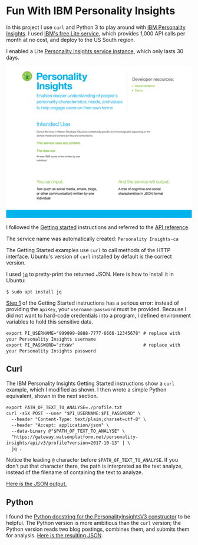 # Fun With IBM Personality Insights

In this project I use `curl` and Python 3 to play around with [IBM Personality Insights](https://console.bluemix.net/docs/services/personality-insights).
I used [IBM's free Lite service](https://console.bluemix.net/catalog/services/personality-insights),
which provides 1,000 API calls per month at no cost, and deploy to the US South region.

I enabled a Lite
[Personality Insights service instance](https://console.bluemix.net/catalog/services/personality-insights),
which only lasts 30 days.

![IBM Personality Insights description](personality_insights.png)

I followed the [Getting started](9https://console.bluemix.net/docs/services/personality-insights/getting-started.html#getting-started-tutorial)
instructions and referred to the
[API reference](https://www.ibm.com/watson/developercloud/personality-insights/api/).

The service name was automatically created: `Personality Insights-ca`

The Getting Started examples use `curl` to call methods of the HTTP interface.
Ubuntu's version of `curl` installed by default is the correct version.

I used <a href="https://stedolan.github.io/jq/"><code>jq</code></a> to pretty-print the returned JSON.
Here is how to install it in Ubuntu:

```
$ sudo apt install jq
```

[Step 1](https://console.bluemix.net/docs/services/personality-insights/getting-started.html#gettingStarted)
of the Getting Started instructions has a serious error: instead of providing the `apiKey`,
your `username:password` must be provided.
Because I did not want to hard-code credentials into a program, I defined environment variables to hold this sensitive data.

```
export PI_USERNAME="999999-8888-7777-6666-12345678" # replace with your Personality Insights username
export PI_PASSWORD="zYxWv"                          # replace with your Personality Insights password
```

## Curl
The IBM Personality Insights Getting Started instructions show a `curl` example, which I modified as shown.
I then wrote a simple Python equivalent, shown in the next section.

```
export PATH_OF_TEXT_TO_ANALYSE=./profile.txt
curl -sSX POST --user "$PI_USERNAME:$PI_PASSWORD" \
  --header "Content-Type: text/plain;charset=utf-8" \
  --header "Accept: application/json" \
  --data-binary @"$PATH_OF_TEXT_TO_ANALYSE" \
  "https://gateway.watsonplatform.net/personality-insights/api/v3/profile?version=2017-10-13" | \
  jq .
```

Notice the leading `@` character before `$PATH_OF_TEXT_TO_ANALYSE`.
If you don't put that character there, the path is interpreted as the text analyze, instead of the filename of containing the text to analyze.

[Here is the JSON output.](example1a.json)

## Python

I found the 
[Python docstring for the PersonalityInsightsV3 constructor](https://github.com/watson-developer-cloud/python-sdk/blob/master/watson_developer_cloud/personality_insights_v3.py#L63-L102) 
to be helpful.
The Python version is more ambitious than the `curl` version; 
the Python version reads two blog postings, combines them, and
submits them for analysis. [Here is the resulting JSON](example1b.json).
